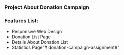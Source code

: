 ### Project About Donation Campaign

### Features List:
* Responsive Web Design
* Donation List Page
* Details About Donation List
* Statistics Page"# donation-campaign-assignment8" 
